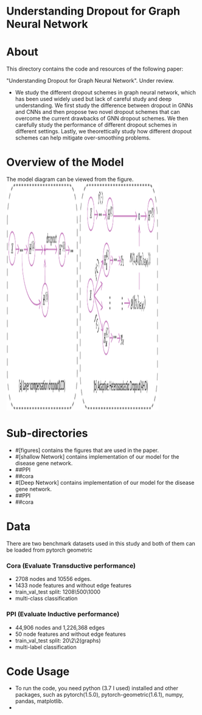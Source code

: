 # Understanding Dropout for Graph Neural Network

About
====

This directory contains the code and resources of the following paper:

"Understanding Dropout for Graph Neural Network". Under review.

- We study the different dropout schemes in graph neural network, which has been used widely used but lack of careful study and deep understanding. We first study the difference between dropout in GNNs and CNNs and then propose two novel dropout schemes that can overcome the current drawbacks of GNN dropout schemes. We then carefully study the performance of different dropout schemes in different settings. Lastly, we theorettically study how different dropout schemes can help mitigate over-smoothing problems.


Overview of the Model
====
The model diagram can be viewed from the figure.
<img width="400" height="600" src="https://github.com/juanshu30/GNNDropout/blob/main/Figure/LCD_AHD.pdf"/>


Sub-directories
====
- #[figures] contains the figures that are used in the paper.
- #[shallow Network] contains implementation of our model for the disease gene network.
- ##PPI
- ##cora
- #[Deep Network] contains implementation of our model for the disease gene network.
- ##PPI
- ##cora

Data
====
There are two benchmark datasets used in this study and both of them can be loaded from pytorch geometric

### Cora (Evaluate Transductive performance)
- 2708 nodes and 10556 edges.
- 1433 node features and without edge features
- train_val_test split: 1208\500\1000
- multi-class classification

### PPI (Evaluate Inductive performance)
- 44,906 nodes and 1,226,368 edges
- 50 node features and without edge features
- train_val_test split: 20\2\2(graphs)
- multi-label classification


Code Usage
====
- To run the code, you need python (3.7 I used) installed and other packages, such as pytorch(1.5.0), pytorch-geometric(1.6.1), numpy, pandas, matplotlib. 
- 
